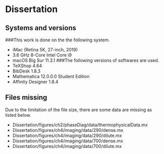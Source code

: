 # Dissertation

## Systems and versions
###This work is done on the the following system.
* iMac (Retina 5K, 27-inch, 2019)
* 3.6 GHz 8-Core Intel Core i9
* macOS Big Sur 11.3.1
###The following versions of softwares are used.
* TeXShop 4.64
* BibDesk 1.8.3
* Mathematica 12.0.0.0 Student Edition
* Affinity Designer 1.8.4


## Files missing
Due to the limitation of the file size, there are some data are missing as listed below.
* Dissertation/figures/ch2/phaseDiag/data/thermophysicalData.mx
* Dissertation/figures/ch4/imaging/data/290/dense.mx
* Dissertation/figures/ch4/imaging/data/290/dilute.mx
* Dissertation/figures/ch4/imaging/data/700/dense.mx
* Dissertation/figures/ch4/imaging/data/700/dilute.mx

